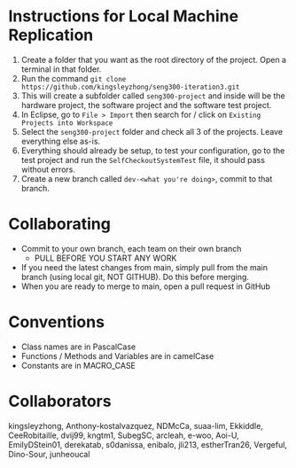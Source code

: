 # Instructions for Local Machine Replication

1. Create a folder that you want as the root directory of the project. Open a terminal in that folder.
2. Run the command `git clone https://github.com/kingsleyzhong/seng300-iteration3.git`
3. This will create a subfolder called `seng300-project` and inside will be the hardware project, the software project and the software test project.
4. In Eclipse, go to `File > Import` then search for / click on `Existing Projects into Workspace`
5. Select the `seng300-project` folder and check all 3 of the projects. Leave everything else as-is.
6. Everything should already be setup, to test your configuration, go to the test project and run the `SelfCheckoutSystemTest` file, it should pass without errors.
7. Create a new branch called `dev-<what you're doing>`, commit to that branch.

# Collaborating

- Commit to your own branch, each team on their own branch
  - PULL BEFORE YOU START ANY WORK
- If you need the latest changes from main, simply pull from the main branch (using local git, NOT GITHUB). Do this before merging.
- When you are ready to merge to main, open a pull request in GitHub

# Conventions

- Class names are in PascalCase
- Functions / Methods and Variables are in camelCase
- Constants are in MACRO_CASE

# Collaborators

kingsleyzhong, Anthony-kostalvazquez, NDMcCa, suaa-lim, Ekkiddle, CeeRobitaille, dvij99, kngtm1, SubegSC, arcleah, e-woo, Aoi-U, EmilyDStein01, derekatab, s0danissa, enibalo, jli213, estherTran26, Vergeful, Dino-Sour, junheoucal
